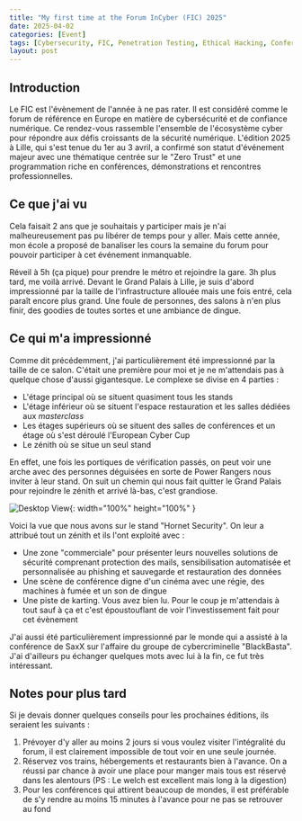 ```yaml
---
title: "My first time at the Forum InCyber (FIC) 2025"
date: 2025-04-02
categories: [Event]
tags: [Cybersecurity, FIC, Penetration Testing, Ethical Hacking, Conference]
layout: post
---
```


## Introduction

Le FIC est l'évènement de l'année à ne pas rater. Il est considéré comme le forum de référence en Europe en matière de cybersécurité et de confiance numérique. Ce rendez-vous rassemble l'ensemble de l'écosystème cyber pour répondre aux défis croissants de la sécurité numérique. L'édition 2025 à Lille, qui s'est tenue du 1er au 3 avril, a confirmé son statut d'événement majeur avec une thématique centrée sur le "Zero Trust" et une programmation riche en conférences, démonstrations et rencontres professionnelles.

## Ce que j'ai vu

Cela faisait 2 ans que je souhaitais y participer mais je n'ai malheureusement pas pu libérer de temps pour y aller. Mais cette année, mon école a proposé de
banaliser les cours la semaine du forum pour pouvoir participer à cet événement inmanquable.

Réveil à 5h (ça pique) pour prendre le métro et rejoindre la gare. 3h plus tard, me voilà arrivé.
Devant le Grand Palais à Lille, je suis d'abord impressionné par la taille de l'infrastructure allouée mais une fois entré, cela paraît encore plus grand. Une foule de personnes, des salons à n'en plus finir, des goodies de toutes sortes et une ambiance de dingue.

## Ce qui m'a impressionné

Comme dit précédemment, j'ai particulièrement été impressionné par la taille de ce salon. C'était une première pour moi et je ne m'attendais pas à quelque chose d'aussi gigantesque. Le complexe se divise en 4 parties :

- L'étage principal où se situent quasiment tous les stands
- L'étage inférieur où se situent l'espace restauration et les salles dédiées aux *masterclass*
- Les étages supérieurs où se situent des salles de conférences et un étage où s'est déroulé l'European Cyber Cup
- Le zénith où se situe un seul stand

En effet, une fois les portiques de vérification passés, on peut voir une arche avec des personnes déguisées en sorte de Power Rangers nous inviter à leur stand. On suit un chemin qui nous fait quitter le Grand Palais pour rejoindre le zénith et arrivé là-bas, c'est grandiose.

![Desktop View](/assets/_posts/FIC/FIC.png){: width="100%" height="100%" }

Voici la vue que nous avons sur le stand "Hornet Security". On leur a attribué tout un zénith et ils l'ont exploité avec :

- Une zone "commerciale" pour présenter leurs nouvelles solutions de sécurité comprenant protection des mails, sensibilisation automatisée et personnalisée au phishing et sauvegarde et restauration des données
- Une scène de conférence digne d'un cinéma avec une régie, des machines à fumée et un son de dingue
- Une piste de karting. Vous avez bien lu. Pour le coup je m'attendais à tout sauf à ça et c'est époustouflant de voir l'investissement fait pour cet évènement

J'ai aussi été particulièrement impressionné par le monde qui a assisté à la conférence de SaxX sur l'affaire du groupe de cybercriminelle "BlackBasta". J'ai d'ailleurs pu échanger quelques mots avec lui à la fin, ce fut très intéressant.

## Notes pour plus tard

Si je devais donner quelques conseils pour les prochaines éditions, ils seraient les suivants :

1. Prévoyer d'y aller au moins 2 jours si vous voulez visiter l'intégralité du forum, il est clairement impossible de tout voir en une seule journée.
2. Réservez vos trains, hébergements et restaurants bien à l'avance. On a réussi par chance à avoir une place pour manger mais tous est réservé dans les alentours (PS : Le welch est excellent mais long à la digestion)
3. Pour les conférences qui attirent beaucoup de mondes, il est préférable de s'y rendre au moins 15 minutes à l'avance pour ne pas se retrouver au fond
